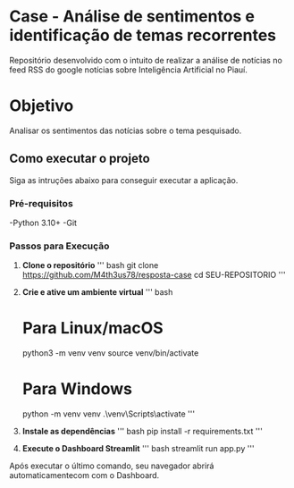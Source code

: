 # Case - Análise de sentimentos e identificação de temas recorrentes

Repositório desenvolvido com o intuito de realizar a análise de notícias no feed RSS do google notícias sobre Inteligência Artificial no Piauí.

# Objetivo

Analisar os sentimentos das notícias sobre o tema pesquisado.

## Como executar o projeto

Siga as intruções abaixo para conseguir executar a aplicação.

### Pré-requisitos
-Python 3.10+
-Git

### Passos para Execução

1. **Clone o repositório**
    ''' bash
    git clone https://github.com/M4th3us78/resposta-case
    cd SEU-REPOSITORIO
    '''

2. **Crie e ative um ambiente virtual**
    ''' bash
    # Para Linux/macOS
    python3 -m venv venv
    source venv/bin/activate

    # Para Windows
    python -m venv venv
    .\venv\Scripts\activate
    '''

3. **Instale as dependências**
    ''' bash
    pip install -r requirements.txt
    '''

4. **Execute o Dashboard Streamlit**
    ''' bash
    streamlit run app.py
    '''

Após executar o último comando, seu navegador abrirá automaticamentecom com o Dashboard.